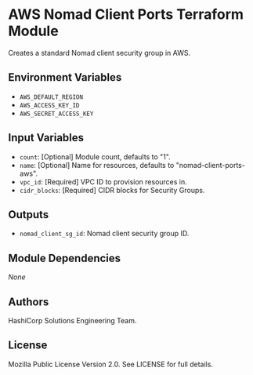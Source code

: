 # AWS Nomad Client Ports Terraform Module

Creates a standard Nomad client security group in AWS.

## Environment Variables

- `AWS_DEFAULT_REGION`
- `AWS_ACCESS_KEY_ID`
- `AWS_SECRET_ACCESS_KEY`

## Input Variables

- `count`: [Optional] Module count, defaults to "1".
- `name`: [Optional] Name for resources, defaults to "nomad-client-ports-aws".
- `vpc_id`: [Required] VPC ID to provision resources in.
- `cidr_blocks`: [Required] CIDR blocks for Security Groups.

## Outputs

- `nomad_client_sg_id`: Nomad client security group ID.

## Module Dependencies

_None_

## Authors

HashiCorp Solutions Engineering Team.

## License

Mozilla Public License Version 2.0. See LICENSE for full details.
